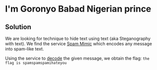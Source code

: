# I'm Goronyo Babad Nigerian prince

## Solution

We are looking for technique to hide text using text (aka Steganography with text). We find the service [Spam Mimic](http://www.spammimic.com/) which encodes any message into spam-like text.

Using the service to [decode](http://www.spammimic.com/decode.shtml) the given message, we obtain the flag: `the flag is spamspamspamihateyou`
